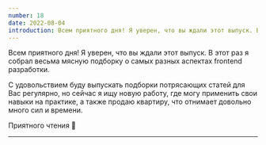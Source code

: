 ```yaml
---
number: 18
date: 2022-08-04
introduction: Всем приятного дня! Я уверен, что вы ждали этот выпуск. В этот раз я собрал весьма мясную подборку о самых разных аспектах frontend разработки. Приятного чтения 🧡
---
```


Всем приятного дня! Я уверен, что вы ждали этот выпуск. В этот раз я собрал весьма мясную подборку о самых разных аспектах frontend разработки.

С удовольствием буду выпускать подборки потрясающих статей для Вас регулярно, но сейчас я ищу новую работу, где могу применить свои навыки на практике, а также продаю квартиру, что отнимает довольно много сил и времени.

Приятного чтения 🧡

<hr />
